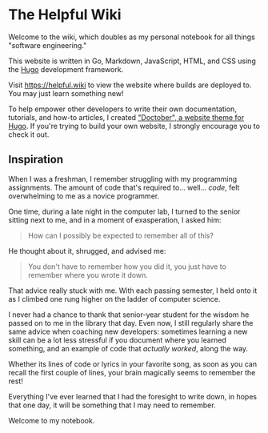 # The Helpful Wiki

Welcome to the wiki, which doubles as my personal notebook for all things "software engineering."

This website is written in Go, Markdown, JavaScript, HTML, and CSS using 
the [Hugo](https://github.com/gohugoio/hugo) development framework.

Visit <https://helpful.wiki> to view the website where builds are deployed to. You may just learn something new!

To help empower other developers to write their own documentation, tutorials, and how-to articles,
I created ["Doctober", a website theme for Hugo](https://github.com/austintraver/doctober).
If you're trying to build your own website, I strongly encourage you to check it out.

## Inspiration

When I was a freshman, I remember struggling with my programming assignments. The amount of code that's required to... well... *code*, felt overwhelming to me as a novice programmer.

One time, during a late night in the computer lab, I turned to the senior sitting next to me, and in a moment of exasperation, I asked him:

> How can I possibly be expected to remember all of this?

He thought about it, shrugged, and advised me:

> You don't have to remember how you did it, you just have to remember where you wrote it down.

That advice really stuck with me. With each passing semester, I held onto
it as I climbed one rung higher on the ladder of computer science.  

I never had a chance to thank that senior-year student for the wisdom he 
passed on to me in the library that day. Even now, I still regularly share
the same advice when coaching new developers: sometimes learning a new skill
can be a lot less stressful if you document where you learned something, and
an example of code that *actually worked*, along the way. 

Whether its lines of code or lyrics in your favorite song, as soon as you can
recall the first couple of lines, your brain magically seems to remember the rest!

Everything I've ever learned that I had the foresight to write down, 
in hopes that one day, it will be something that I may need to remember.

Welcome to my notebook.
